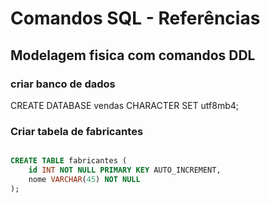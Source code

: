 # Comandos SQL - Referências

## Modelagem fisica com comandos DDL

### criar banco de dados

CREATE DATABASE vendas CHARACTER SET utf8mb4;

### Criar tabela de fabricantes

```sql

CREATE TABLE fabricantes (
    id INT NOT NULL PRIMARY KEY AUTO_INCREMENT,
    nome VARCHAR(45) NOT NULL
);
```

